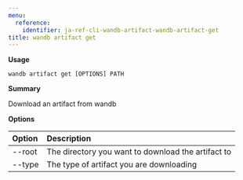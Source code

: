```yaml
---
menu:
  reference:
    identifier: ja-ref-cli-wandb-artifact-wandb-artifact-get
title: wandb artifact get
---
```


**Usage**

`wandb artifact get [OPTIONS] PATH`

**Summary**

Download an artifact from wandb


**Options**

| **Option** | **Description** |
| :--- | :--- |
| --root | The directory you want to download the artifact to |
| --type | The type of artifact you are downloading |